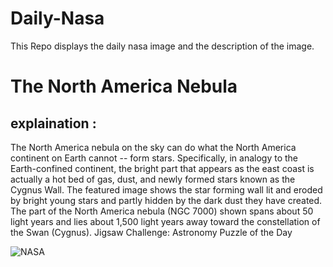 # Daily-Nasa

This Repo displays the daily nasa image and the description of the image.

<!--NASA-->
# The North America Nebula
## explaination :

The North America nebula on the sky can do what the North America continent on Earth cannot -- form stars.  Specifically, in analogy to the Earth-confined continent, the bright part that appears as the east coast  is actually a hot bed of gas, dust, and newly formed stars known as the Cygnus Wall.  The featured image shows the star forming wall lit and eroded by bright young stars and partly hidden by the dark dust they have created.  The part of the North America nebula (NGC 7000) shown spans about 50 light years and lies about 1,500 light years away toward the constellation of the Swan (Cygnus).   Jigsaw Challenge: Astronomy Puzzle of the Day

![NASA](https://apod.nasa.gov/apod/image/2501/NGC7000_Valianos_960.jpg)
<!--/NASA-->